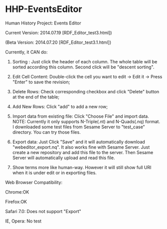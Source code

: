HHP-EventsEditor
================

Human History Project: Events Editor

Current Version: 2014.07.19 [RDF_Editor_test3.html])

(Beta Version: 2014.07.20 [RDF_Editor_test3.1.html])

Currently, it CAN do:

1. Sorting : Just click the header of each column. The whole table will be sorted according this column. Second click will be "descent sorting".

2. Edit Cell Content:  Double-click the cell you want to edit -> Edit it -> Press "Enter" to save the revision;

3. Delete Rows: Check corresponding checkbox and click "Delete" button at the end of the table;

4. Add New Rows: Click "add" to add a new row;

5. Import data from existing file: Click "Choose File" and import data. NOTE: Currently it only supports N-Triple(.nt) and N-Quads(.nq) format. I downloaded some test files from Sesame Server to "test_case" directory. You can try those files. 

6. Export data: Just Click "Save" and it will automatically download "webeditor_export.nq". It also works fine with Sesame Server. Just create a new repository and add this file to the server. Then Sesame Server will automatically upload and read this file.

7. Show terms more like human-way. However it will still show full URI when it is under edit or in exporting files.


Web Browser Compatibility:

Chrome:OK

Firefox:OK

Safari 7.0: Does not support "Export"

IE, Opera: No test


